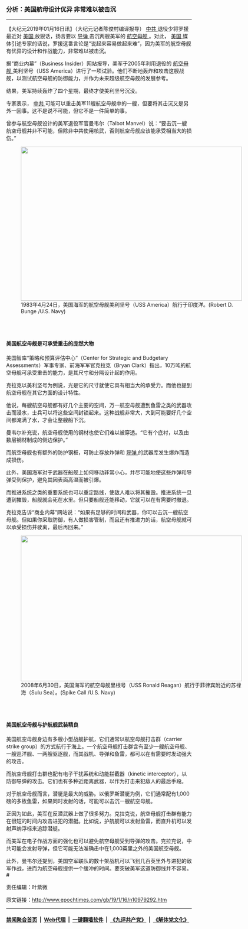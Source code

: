### 分析：美国航母设计优异 非常难以被击沉
------------------------

<p>
 【大纪元2019年01月16日讯】（大纪元记者陈俊村编译报导）
 <a href="http://www.epochtimes.com/gb/tag/%E4%B8%AD%E5%85%B1.html">
  中共
 </a>
 退役少将罗援最近对
 <a href="http://www.epochtimes.com/gb/tag/%E7%BE%8E%E5%9B%BD.html">
  美国
 </a>
 放狠话，扬言要以
 <a href="http://www.epochtimes.com/gb/tag/%E5%AF%BC%E5%BC%B9.html">
  导弹
 </a>
 击沉两艘美军的
 <a href="http://www.epochtimes.com/gb/tag/%E8%88%AA%E7%A9%BA%E6%AF%8D%E8%88%B0.html">
  航空母舰
 </a>
 。对此，
 <a href="http://www.epochtimes.com/gb/tag/%E7%BE%8E%E5%9B%BD.html">
  美国
 </a>
 媒体引述专家的话说，罗援这番言论是“说起来容易做起来难”，因为美军的航空母舰有优异的设计和作战能力，非常难以被击沉。
</p>
<p>
 据“商业内幕”（Business Insider）网站报导，美军于2005年利用退役的
 <a href="http://www.epochtimes.com/gb/tag/%E8%88%AA%E7%A9%BA%E6%AF%8D%E8%88%B0.html">
  航空母舰
 </a>
 美利坚号（USS America）进行了一项试验。他们不断地轰炸和攻击这艘战舰，以测试航空母舰的防御能力，并作为未来超级航空母舰的发展参考。
</p>
<p>
 结果，美军持续轰炸了四个星期，最终才使美利坚号沉没。
</p>
<p>
 专家表示，
 <a href="http://www.epochtimes.com/gb/tag/%E4%B8%AD%E5%85%B1.html">
  中共
 </a>
 可能可以重击美军11艘航空母舰中的一艘，但要将其击沉又是另外一回事。这不是说不可能，但它不是一件简单的事。
</p>
<p>
 曾参与航空母舰设计的美军退役军官曼韦尔（Talbot Manvel）说：“要击沉一艘航空母舰并非不可能，但除非中共使用核武，否则航空母舰应该能承受相当大的损伤。”
</p>
<figure class="wp-caption aligncenter" id="attachment_10979323" style="width: 600px">
 <a href="http://i.epochtimes.com/assets/uploads/2019/01/1024px-USS_America_CV-66_underway_in_the_Indian_Ocean_on_24_April_1983.jpg">
  <img alt="" class="wp-image-10979323 size-large" height="417" src="http://i.epochtimes.com/assets/uploads/2019/01/1024px-USS_America_CV-66_underway_in_the_Indian_Ocean_on_24_April_1983-600x417.jpg" width="600"/>
 </a>
 <br/><figcaption class="wp-caption-text">
  1983年4月24日，美国海军的航空母舰美利坚号（USS America）航行于印度洋。(Robert D. Bunge /U.S. Navy)
 </figcaption><br/>
</figure><br/>
<h4>
 美国航空母舰是可承受重击的庞然大物
</h4>
<p>
 美国智库“策略和预算评估中心”（Center for Strategic and Budgetary Assessments）军事专家、前海军军官克拉克（Bryan Clark）指出，10万吨的航空母舰可承受重击的能力，是其尺寸和分隔设计起的作用。
</p>
<p>
 克拉克以美利坚号为例说，光是它的尺寸就使它具有相当大的承受力。而他也提到航空母舰在其它方面的设计特性。
</p>
<p>
 他说，每艘航空母舰都有好几个主要的空间，万一航空母舰遭到鱼雷之类的武器攻击而浸水，士兵可以将这些空间封锁起来。这种战舰非常大，大到可能要好几个空间都淹满了水，才会让整艘船下沉。
</p>
<p>
 曼韦尔补充说，航空母舰使用的钢材也使它们难以被穿透。“它有个底衬，以及由数层钢材制成的侧边保护。”
</p>
<p>
 而航空母舰也有额外的防护钢板，可防止存放炸弹和
 <a href="http://www.epochtimes.com/gb/tag/%E5%AF%BC%E5%BC%B9.html">
  导弹
 </a>
 的武器库发生爆炸而造成损伤。
</p>
<p>
 此外，美国海军对于武器在船舰上如何移动非常小心，并尽可能地使这些炸弹和导弹受到保护，避免其因表面高温而被引爆。
</p>
<p>
 而推进系统之类的重要系统也可以重定路线，使敌人难以将其摧毁。推进系统一旦遭到摧毁，船舰就会死在水里。但只要船舰还能移动，它就可以在有需要时撤退。
</p>
<p>
 克拉克告诉“商业内幕”网站说：“如果有足够的时间和武器，你可以击沉一艘航空母舰。但如果你采取防御，有人做损害管制，而且还有推进力的话，航空母舰就可以承受损伤并驶离，最后再回来。”
</p>
<figure class="wp-caption aligncenter" id="attachment_10979313" style="width: 600px">
 <a href="http://i.epochtimes.com/assets/uploads/2019/01/1200px-US_Navy_080630-N-5961C-002_The_aircraft_carrier_USS_Ronald_Reagan_CVN_76_steams_off_the_coast_of_the_Philippine_Island_of_Panay.jpg">
  <img alt="" class="wp-image-10979313 size-large" height="394" src="http://i.epochtimes.com/assets/uploads/2019/01/1200px-US_Navy_080630-N-5961C-002_The_aircraft_carrier_USS_Ronald_Reagan_CVN_76_steams_off_the_coast_of_the_Philippine_Island_of_Panay-600x394.jpg" width="600"/>
 </a>
 <br/><figcaption class="wp-caption-text">
  2008年6月30日，美国海军的航空母舰里根号（USS Ronald Reagan）航行于菲律宾附近的苏禄海（Sulu Sea）。(Spike Call /U.S. Navy)
 </figcaption><br/>
</figure><br/>
<h4>
 美国航空母舰与护航舰武装精良
</h4>
<p>
 美国航空母舰身边有多艘小型战舰护航，它们通常以航空母舰打击群（carrier strike group）的方式航行于海上。一个航空母舰打击群含有至少一艘航空母舰、一艘巡洋舰、一两艘驱逐舰，而其战机、导弹和鱼雷，都可以在有需要时发动强大的攻击。
</p>
<p>
 而航空母舰打击群也配有电子干扰系统和动能拦截器（kinetic interceptor），以防御导弹的攻击。它们也有多种近距离武器，以作为打击来犯敌人的最后手段。
</p>
<p>
 对于航空母舰而言，潜艇是最大的威胁。以俄罗斯潜艇为例，它们通常配有1,000磅的多枚鱼雷，如果同时发射的话，可能可以击沉一艘航空母舰。
</p>
<p>
 正因为如此，美军在反潜武器上做了很多努力。克拉克说，航空母舰打击群有能力在很短的时间内攻击进犯的潜艇。比如说，护航舰可以发射鱼雷，而直升机可以发射声纳浮标来追踪潜艇。
</p>
<p>
 而美军在电子作战方面的强化也可以避免航空母舰受到导弹的攻击。克拉克说，中共可能会发射导弹，但它可能无法准确击中在1,000英里之外的美国航空母舰。
</p>
<p>
 此外，曼韦尔还提到，美国空军联队的数十架战机可以飞到几百英里外与进犯的敌军作战，进而为航空母舰提供一个缓冲的时间。要突破美军这道防御线并不容易。#
</p>
<p>
 责任编辑：叶紫微
</p>

原文链接：http://www.epochtimes.com/gb/19/1/16/n10979292.htm


------------------------
#### [禁闻聚合首页](https://github.com/gfw-breaker/banned-news/blob/master/README.md) &nbsp;|&nbsp; [Web代理](https://github.com/gfw-breaker/open-proxy/blob/master/README.md) &nbsp;|&nbsp; [一键翻墙软件](https://github.com/gfw-breaker/nogfw/blob/master/README.md) &nbsp;|&nbsp; [《九评共产党》](https://github.com/gfw-breaker/9ping.md/blob/master/README.md#九评之一评共产党是什么) &nbsp;|&nbsp; [《解体党文化》](https://github.com/gfw-breaker/jtdwh.md/blob/master/README.md#绪论)
